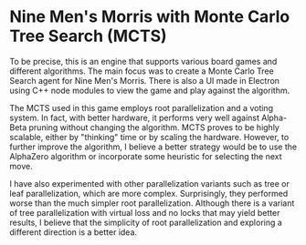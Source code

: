 # Nine Men's Morris with Monte Carlo Tree Search (MCTS)

To be precise, this is an engine that supports various board games and different algorithms. The main focus was to create a Monte Carlo Tree Search agent for Nine Men's Morris. There is also a UI made in Electron using C++ node modules to view the game and play against the algorithm.

The MCTS used in this game employs root parallelization and a voting system. In fact, with better hardware, it performs very well against Alpha-Beta pruning without changing the algorithm. MCTS proves to be highly scalable, either by "thinking" time or by scaling the hardware. However, to further improve the algorithm, I believe a better strategy would be to use the AlphaZero algorithm or incorporate some heuristic for selecting the next move.

I have also experimented with other parallelization variants such as tree or leaf parallelization, which are more complex. Surprisingly, they performed worse than the much simpler root parallelization. Although there is a variant of tree parallelization with virtual loss and no locks that may yield better results, I believe that the simplicity of root parallelization and exploring a different direction is a better idea.
